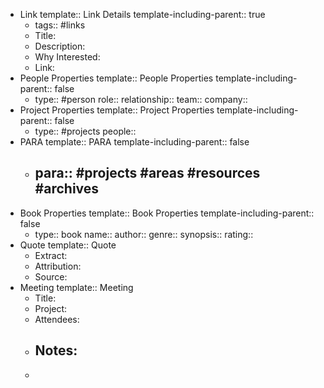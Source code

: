 - Link
  template:: Link Details
  template-including-parent:: true
	- tags:: #links
	- Title:
	- Description:
	- Why Interested:
	- Link:
- People Properties
  template:: People Properties
  template-including-parent:: false
	- type:: #person
	  role:: 
	  relationship:: 
	  team:: 
	  company::
- Project Properties
  template:: Project Properties
  template-including-parent:: false
	- type:: #projects
	  people::
- PARA
  template:: PARA
  template-including-parent:: false
	- para:: #projects #areas #resources #archives
	  -
- Book Properties
  template:: Book Properties
  template-including-parent:: false
	- type:: book
	  name:: 
	  author:: 
	  genre:: 
	  synopsis:: 
	  rating::
- Quote
  template:: Quote
	- Extract:
	- Attribution:
	- Source:
- Meeting
  template:: Meeting
	- Title:
	- Project:
	- Attendees:
	- Notes:
		-
	-